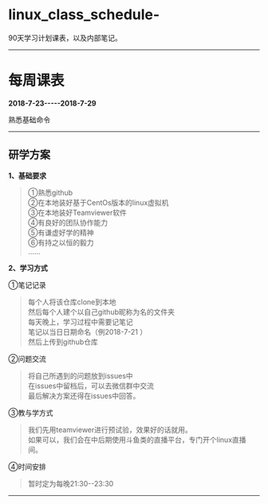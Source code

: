# linux_class_schedule-
90天学习计划课表，以及内部笔记。

-----------
# 每周课表 #
**2018-7-23-----2018-7-29**  

熟悉基础命令 

----------
## 研学方案 ##
**1、基础要求**
>①熟悉github  
>②在本地装好基于CentOs版本的linux虚拟机  
>③在本地装好Teamviewer软件  
>④有良好的团队协作能力  
>⑤有谦虚好学的精神  
>⑥有持之以恒的毅力  
>……

**2、学习方式**  

①笔记记录
>每个人将该仓库clone到本地  
>然后每个人建个以自己github昵称为名的文件夹  
>每天晚上，学习过程中需要记笔记  
>笔记以当日日期命名（例2018-7-21 ）  
>然后上传到github仓库  

②问题交流
>将自己所遇到的问题放到issues中  
>在issues中留档后，可以去微信群中交流  
>最后解决方案还得在issues中回答。  

③教与学方式  
>我们先用teamviewer进行预试验，效果好的话就用。  
如果可以，我们会在中后期使用斗鱼类的直播平台，专门开个linux直播间。

④时间安排  
>暂时定为每晚21:30--23:30

----------
